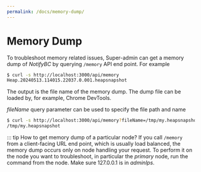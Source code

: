 ```yaml
---
permalink: /docs/memory-dump/
---
```


# Memory Dump

To troubleshoot memory related issues, Super-admin can get a memory dump of _NotifyBC_ by querying `/memory` API end point. For example

```sh
$ curl -s http://localhost:3000/api/memory
Heap.20240513.114015.22037.0.001.heapsnapshot
```

The output is the file name of the memory dump. The dump file can be loaded by, for example, Chrome DevTools.

_fileName_ query parameter can be used to specify the file path and name

```sh
$ curl -s http://localhost:3000/api/memory?fileName=/tmp/my.heapsnapshot
/tmp/my.heapsnapshot
```

::: tip How to get memory dump of a particular node?
If you call `/memory` from a client-facing URL end point, which is usually load balanced, the memory dump occurs only on node handling your request. To perform it on the node you want to troubleshoot, in particular the _primary_ node, run the command from the node. Make sure 127.0.0.1 is in _adminIps_.
